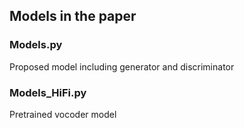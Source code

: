 ## Models in the paper

### Models.py
Proposed model including generator and discriminator

### Models_HiFi.py
Pretrained vocoder model
